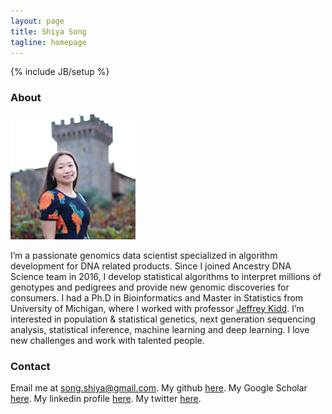 ```yaml
---
layout: page
title: Shiya Song
tagline: homepage
---
```

{% include JB/setup %}

### About
<img src="Images/Shiya.jpg" width="200" height="200">&nbsp;

I’m a passionate genomics data scientist specialized in algorithm development for DNA related products. Since I joined Ancestry DNA Science team in 2016, I develop statistical algorithms to interpret millions of genotypes and pedigrees and provide new genomic discoveries for consumers. I had a Ph.D in Bioinformatics and Master in Statistics from University of Michigan, where I worked with professor [Jeffrey Kidd](http://genome.med.umich.edu/kidd-lab/). I’m interested in population & statistical genetics, next generation sequencing analysis, statistical inference, machine learning and deep learning. I love new challenges and work with talented people. 

### Contact
Email me at song.shiya@gmail.com. My github [here](https://github.com/songsy). My Google Scholar [here](https://scholar.google.com/citations?hl=en&user=C5SDwxkAAAAJ&view_op=list_works&sortby=pubdate). My linkedin profile [here](https://www.linkedin.com/in/shiya-song-35169643/). My twitter [here](https://twitter.com/ShiyaSong).

<!---
### Posts 
<ul class="posts">
  {% for post in site.posts %}
    <li><span>{{ post.date | date_to_string }}</span> &raquo; <a href="{{ BASE_PATH }}{{ post.url }}">{{ post.title }}</a></li>
  {% endfor %}
</ul>
--->


